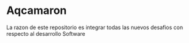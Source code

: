 # Aqcamaron
La razon de este repositorio es integrar todas las nuevos desafios con respecto al desarrollo Software
